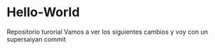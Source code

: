 # Hello-World
Repositorio turorial
Vamos a ver los siguientes cambios y voy con un supersaiyan commit
